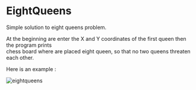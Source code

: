 # EightQueens
Simple solution to eight queens problem.

At the beginning are enter the X and Y coordinates of the first queen then the program prints\
chess board where are placed eight queen, so that no two queens threaten each other.

Here is an example : 

![eightqueens](https://user-images.githubusercontent.com/30271681/44785613-28a4c380-ab9a-11e8-946b-3eed1b701d31.png)
